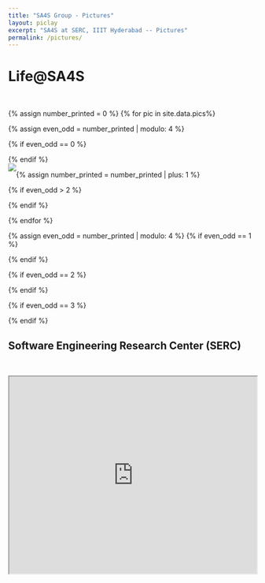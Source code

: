 ```yaml
---
title: "SA4S Group - Pictures"
layout: piclay
excerpt: "SA4S at SERC, IIIT Hyderabad -- Pictures"
permalink: /pictures/
---
```


<!--
# Pictures
Jump to: [Leiden](#leiden), [ETHZ](#ethz), [Cornell](#cornell), [St Andrews](#st-andrews) -->

# Life@SA4S

<p> &nbsp; </p>

<!-- (Right-click *'view image'* to see a larger image.) -->

{% assign number_printed = 0 %}
{% for pic in site.data.pics%}

<!-- <p>{{ site.url }}{{ site.baseurl }}/images/picpic/Gallery/{{ pic.image }}</p> -->

{% assign even_odd = number_printed | modulo: 4 %}

{% if even_odd == 0 %}

<div class="row">
{% endif %}

<div class="col-sm-3 clearfix">
<img src="{{ site.url }}{{ site.baseurl }}/images/gallery/{{ pic.image }}" class="img-responsive"  style="float: left" />
</div>

{% assign number_printed = number_printed | plus: 1 %}

{% if even_odd > 2 %}

</div>
{% endif %}

{% endfor %}

{% assign even_odd = number_printed | modulo: 4 %}
{% if even_odd == 1 %}

</div>
{% endif %}

{% if even_odd == 2 %}

</div>
{% endif %}

{% if even_odd == 3 %}

</div>
{% endif %}

<!-- <p> &nbsp; </p> -->

## Software Engineering Research Center (SERC)

<p> &nbsp; </p>

<!--
#### Timelapse of our STM assembling [(see LION news item)](https://www.physics.leidenuniv.nl/index.php?id=11573&news=867&type=lion&ln=EN):-->
<iframe width="100%" height="400" src="https://www.youtube.com/embed/UTISiA3mei8" title="Software Engineering Research Center (SERC)" frameborder="1" allow="accelerometer; autoplay; clipboard-write; encrypted-media; gyroscope; picture-in-picture; web-share" referrerpolicy="strict-origin-when-cross-origin" allowfullscreen></iframe>

<p> &nbsp; </p>

<!-- First advertisement.
<figure>
<img src="{{ site.url }}{{ site.baseurl }}/images/picpic/WebpageLeiden_red.jpg" width="60%" >
</figure>


## ETHZ
From the [group of Andreas Wallraff](http://www.qudev.ethz.ch/).
<figure>
<img src="{{ site.url }}{{ site.baseurl }}/images/picpic/WebpageETH_red.jpg" width="60%">
</figure>

## Cornell
From the [group of Seamus JC Davis](http://davisgroup.lassp.cornell.edu).
<figure>
<img src="{{ site.url }}{{ site.baseurl }}/images/picpic/WebpageCornell_red.jpg" width="60%">
</figure>

## St Andrews
From the [group of Felix Baumberger](http://dqmp.unige.ch/baumberger/) (now at University of Geneva).
<figure>
<img src="{{ site.url }}{{ site.baseurl }}/images/picpic/WebpageSTA_red.jpg" width="60%">
</figure> -->
